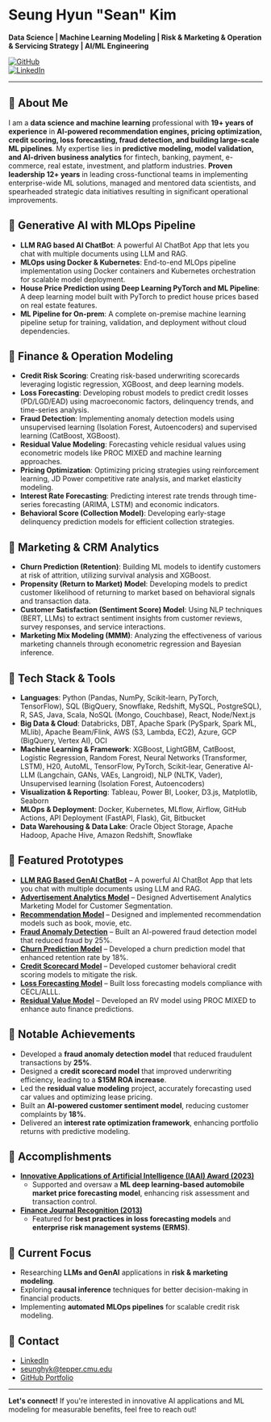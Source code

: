 # Seung Hyun "Sean" Kim  
**Data Science | Machine Learning Modeling | Risk & Marketing & Operation & Servicing Strategy | AI/ML Engineering**  

[![GitHub](https://img.shields.io/badge/GitHub-seankim0-black?style=flat-square&logo=github)](https://github.com/seankim0)  
[![LinkedIn](https://img.shields.io/badge/LinkedIn-SeanKim-blue?style=flat-square&logo=linkedin)](https://www.linkedin.com/in/sean-seunghyun-kim/)  

---
## 🔹 About Me  
I am a **data science and machine learning** professional with **19+ years of experience** in **AI-powered recommendation engines, pricing optimization, credit scoring, loss forecasting, fraud detection, and building large-scale ML pipelines**. My expertise lies in **predictive modeling, model validation, and AI-driven business analytics** for fintech, banking, payment, e-commerce, real estate, investment, and platform industries. **Proven leadership 12+ years** in leading cross-functional teams in implementing enterprise-wide ML solutions, managed and mentored data scientists, and spearheaded strategic data initiatives resulting in significant operational improvements.

## 🔹 Generative AI with MLOps Pipeline
- **LLM RAG based AI ChatBot**: A powerful AI ChatBot App that lets you chat with multiple documents using LLM and RAG.
- **MLOps using Docker & Kubernetes**: End-to-end MLOps pipeline implementation using Docker containers and Kubernetes orchestration for scalable model deployment.
- **House Price Prediction using Deep Learning PyTorch and ML Pipeline**: A deep learning model built with PyTorch to predict house prices based on real estate features.
- **ML Pipeline for On-prem**: A complete on-premise machine learning pipeline setup for training, validation, and deployment without cloud dependencies.

## 🔹 Finance & Operation Modeling
- **Credit Risk Scoring**: Creating risk-based underwriting scorecards leveraging logistic regression, XGBoost, and deep learning models.
- **Loss Forecasting**: Developing robust models to predict credit losses (PD/LGD/EAD) using macroeconomic factors, delinquency trends, and time-series analysis.
- **Fraud Detection**: Implementing anomaly detection models using unsupervised learning (Isolation Forest, Autoencoders) and supervised learning (CatBoost, XGBoost).
- **Residual Value Modeling**: Forecasting vehicle residual values using econometric models like PROC MIXED and machine learning approaches.
- **Pricing Optimization**: Optimizing pricing strategies using reinforcement learning, JD Power competitive rate analysis, and market elasticity modeling.
- **Interest Rate Forecasting**: Predicting interest rate trends through time-series forecasting (ARIMA, LSTM) and economic indicators.
- **Behavioral Score (Collection Model)**: Developing early-stage delinquency prediction models for efficient collection strategies.

## 🔹 Marketing & CRM Analytics
- **Churn Prediction (Retention)**: Building ML models to identify customers at risk of attrition, utilizing survival analysis and XGBoost.
- **Propensity (Return to Market) Model**: Developing models to predict customer likelihood of returning to market based on behavioral signals and transaction data.
- **Customer Satisfaction (Sentiment Score) Model**: Using NLP techniques (BERT, LLMs) to extract sentiment insights from customer reviews, survey responses, and service interactions.
- **Marketing Mix Modeling (MMM)**: Analyzing the effectiveness of various marketing channels through econometric regression and Bayesian inference.

## 🔹 Tech Stack & Tools
- **Languages**: Python (Pandas, NumPy, Scikit-learn, PyTorch, TensorFlow), SQL (BigQuery, Snowflake, Redshift, MySQL, PostgreSQL), R, SAS, Java, Scala, NoSQL (Mongo, Couchbase), React, Node/Next.js
- **Big Data & Cloud**: Databricks, DBT, Apache Spark (PySpark, Spark ML, MLlib), Apache Beam/Flink, AWS (S3, Lambda, EC2), Azure, GCP (BigQuery, Vertex AI), OCI
- **Machine Learning & Framework**: XGBoost, LightGBM, CatBoost, Logistic Regression, Random Forest, Neural Networks (Transformer, LSTM), H20, AutoML, TensorFlow, PyTorch, Scikit-lear, Generative AI-LLM (Langchain, GANs, VAEs, Langroid), NLP (NLTK, Vader), Unsupervised learning (Isolation Forest, Autoencoders)
- **Visualization & Reporting**: Tableau, Power BI, Looker, D3.js, Matplotlib, Seaborn
- **MLOps & Deployment**: Docker, Kubernetes, MLflow, Airflow, GitHub Actions, API Deployment (FastAPI, Flask), Git, Bitbucket
- **Data Warehousing & Data Lake**: Oracle Object Storage, Apache Hadoop, Apache Hive, Amazon Redshift, Snowflake

## 🔹 Featured Prototypes 
- **[LLM RAG Based GenAI ChatBot](https://github.com/seankim0/llm_rag_gen_ai_chatbot)** – A powerful AI ChatBot App that lets you chat with multiple documents using LLM and RAG.<br>
- **[Advertisement Analytics Model](https://github.com/seankim0/advertising_marketing)** – Designed Advertisement Analytics Marketing Model for Customer Segmentation.<br>
- **[Recommendation Model](https://github.com/seankim0/recommender_algorithm)** – Designed and implemented recommendation models such as book, movie, etc.<br>
- **[Fraud Anomaly Detection](https://github.com/seankim0/fraud_detection)** – Built an AI-powered fraud detection model that reduced fraud by 25%.<br>
- **[Churn Prediction Model](https://github.com/seankim0/churn_prediction)** – Developed a churn prediction model that enhanced retention rate by 18%.<br>
- **[Credit Scorecard Model](https://github.com/seankim0/credit_risk_scoring)** – Developed customer behavioral credit scoring models to mitigate the risk.<br>
- **[Loss Forecasting Model](#)** – Built loss forecasting models compliance with CECL/ALLL.<br>
- **[Residual Value Model](#)** – Developed an RV model using PROC MIXED to enhance auto finance predictions.<br>

## 🔹 Notable Achievements
- Developed a **fraud anomaly detection model** that reduced fraudulent transactions by **25%**.
- Designed a **credit scorecard model** that improved underwriting efficiency, leading to a **$15M ROA increase**.
- Led the **residual value modeling** project, accurately forecasting used car values and optimizing lease pricing.
- Built an **AI-powered customer sentiment model**, reducing customer complaints by **18%**.
- Delivered an **interest rate optimization framework**, enhancing portfolio returns with predictive modeling.

## 🔹 Accomplishments
- **[Innovative Applications of Artificial Intelligence (IAAI) Award (2023)](https://ojs.aaai.org/index.php/AAAI/article/view/26842)**  
  - Supported and oversaw a **ML deep learning-based automobile market price forecasting model**, enhancing risk assessment and transaction control.
- **[Finance Journal Recognition (2013)](https://news.mt.co.kr/mtview.php?no=2013020411389618394)**  
  - Featured for **best practices in loss forecasting models** and **enterprise risk management systems (ERMS)**.

## 🔹 Current Focus
- Researching **LLMs and GenAI** applications in **risk & marketing modeling**.
- Exploring **causal inference** techniques for better decision-making in financial products.
- Implementing **automated MLOps pipelines** for scalable credit risk modeling.

## 🔹 Contact  
- [LinkedIn](https://www.linkedin.com/in/sean-seunghyun-kim/)  
- seunghyk@tepper.cmu.edu  
- [GitHub Portfolio](https://github.com/seankim0)  

---

**Let's connect!** If you're interested in innovative AI applications and ML modeling for measurable benefits, feel free to reach out!


